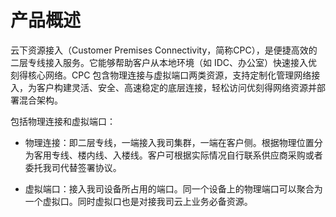 # 产品概述

云下资源接入（Customer Premises Connectivity，简称CPC），是便捷高效的二层专线接入服务。它能够帮助客户从本地环境（如 IDC、办公室）快速接入优刻得核心网络。CPC 包含物理连接与虚拟端口两类资源，支持定制化管理网络接入，为客户构建灵活、安全、高速稳定的底层连接，轻松访问优刻得网络资源并部署混合架构。

包括物理连接和虚拟端口：

- 物理连接：即二层专线，一端接入我司集群，一端在客户侧。根据物理位置分为客用专线、楼内线、入楼线。客户可根据实际情况自行联系供应商采购或者委托我司代替签署协议。

- 虚拟端口：接入我司设备所占用的端口。同一个设备上的物理端口可以聚合为一个虚拟口。同时虚拟口也是对接我司云上业务必备资源。

